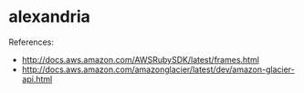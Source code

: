 alexandria
==========
References: 
* http://docs.aws.amazon.com/AWSRubySDK/latest/frames.html
* http://docs.aws.amazon.com/amazonglacier/latest/dev/amazon-glacier-api.html

